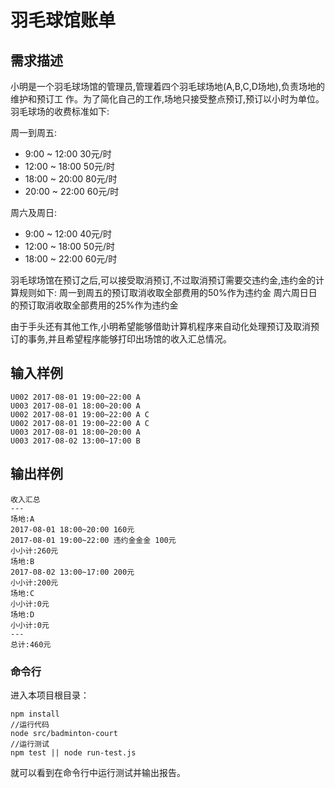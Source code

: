 # 羽毛球馆账单

## 需求描述

小明是一个羽毛球场馆的管理员,管理着四个羽毛球场地(A,B,C,D场地),负责场地的维护和预订工
作。为了简化自己的工作,场地只接受整点预订,预订以小时为单位。
羽毛球场的收费标准如下:

周一到周五:

- 9:00 ~ 12:00 30元/时
- 12:00 ~ 18:00 50元/时
- 18:00 ~ 20:00 80元/时
- 20:00 ~ 22:00 60元/时

周六及周日:

- 9:00 ~ 12:00 40元/时
- 12:00 ~ 18:00 50元/时
- 18:00 ~ 22:00 60元/时

羽毛球场馆在预订之后,可以接受取消预订,不过取消预订需要交违约金,违约金的计算规则如下:
周一到周五的预订取消收取全部费用的50%作为违约金
周六周日日的预订取消收取全部费用的25%作为违约金

由于手头还有其他工作,小明希望能够借助计算机程序来自动化处理预订及取消预订的事务,并且希望程序能够打印出场馆的收入汇总情况。

输入样例
-------

```
U002 2017-08-01 19:00~22:00 A
U003 2017-08-01 18:00~20:00 A
U002 2017-08-01 19:00~22:00 A C
U002 2017-08-01 19:00~22:00 A C
U003 2017-08-01 18:00~20:00 A
U003 2017-08-02 13:00~17:00 B
```

输出样例
-------

```
收入汇总
---
场地:A
2017-08-01 18:00~20:00 160元
2017-08-01 19:00~22:00 违约金金金 100元
小小计:260元
场地:B
2017-08-02 13:00~17:00 200元
小小计:200元
场地:C
小小计:0元
场地:D
小小计:0元
---
总计:460元
```

### 命令行

进入本项目根目录：

```
npm install
//运行代码
node src/badminton-court
//运行测试
npm test || node run-test.js
```

就可以看到在命令行中运行测试并输出报告。
